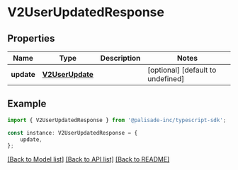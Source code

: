 # V2UserUpdatedResponse


## Properties

Name | Type | Description | Notes
------------ | ------------- | ------------- | -------------
**update** | [**V2UserUpdate**](V2UserUpdate.md) |  | [optional] [default to undefined]

## Example

```typescript
import { V2UserUpdatedResponse } from '@palisade-inc/typescript-sdk';

const instance: V2UserUpdatedResponse = {
    update,
};
```

[[Back to Model list]](../README.md#documentation-for-models) [[Back to API list]](../README.md#documentation-for-api-endpoints) [[Back to README]](../README.md)
